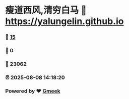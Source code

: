# 瘦道西风,清穷白马 :link: https://yalungelin.github.io 
### :page_facing_up: [15](https://yalungelin.github.io/tag.html) 
### :speech_balloon: 0 
### :hibiscus: 23062 
### :alarm_clock: 2025-08-08 14:18:20 
### Powered by :heart: [Gmeek](https://github.com/Meekdai/Gmeek)
